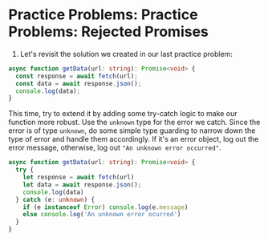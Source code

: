 # Practice Problems: Practice Problems: Rejected Promises

1. Let's revisit the solution we created in our last practice problem:

```ts
async function getData(url: string): Promise<void> {
  const response = await fetch(url);
  const data = await response.json();
  console.log(data);
}
```

This time, try to extend it by adding some try-catch logic to make our function more robust. Use the `unknown` type for the error we catch. Since the error is of type `unknown`, do some simple type guarding to narrow down the type of error and handle them accordingly. If it's an error object, log out the error message, otherwise, log out `"An unknown error occurred"`.

```ts
async function getData(url: string): Promise<void> {
  try {
    let response = await fetch(url)
    let data = await response.json();
    console.log(data)
  } catch (e: unknown) {
    if (e instanceof Error) console.log(e.message)
    else console.log('An unknown error ocurred')
  }
}
```